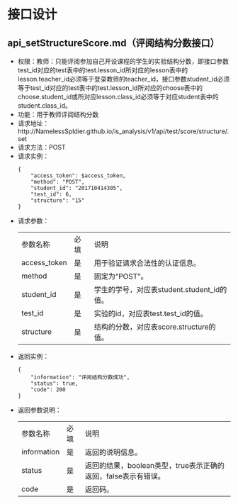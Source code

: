 # 接口设计

## api_setStructureScore.md（评阅结构分数接口）

<ul>
    <li>权限：教师：只能评阅参加自己开设课程的学生的实验结构分数，即接口参数test_id对应的test表中的test.lesson_id所对应的lesson表中的lesson.teacher_id必须等于登录教师的teacher_id，接口参数student_id必须等于test_id对应的test表中的test.lesson_id所对应的choose表中的choose.student_id或所对应lesson.class_id必须等于对应student表中的student.class_id。</li>
    <li>功能：用于教师评阅结构分数</li>
    <li>请求地址：http://NamelessSpldier.github.io/is_analysis/v1/api/test/score/structure/.set</li>
    <li>请求方法：POST</li>
    <li>
        请求实例：  
            
```
{
    "access_token": $access_token,
    "method": "POST",
    "student_id": "201710414305",
    "test_id": 6,
    "structure": "15"
}
```
   </li>
    <li>
        请求参数：
        <table>
            <tr>
                <td>参数名称</td>
                <td>必填</td>
                <td>说明</td>
            </tr>
            <tr>
                <td>access_token</td>
                <td>是</td>
                <td>用于验证请求合法性的认证信息。</td>
            </tr>
            <tr>
                <td>method</td>
                <td>是</td>
                <td>固定为“POST”。</td>
            </tr>
            <tr>
                <td>student_id</td>
                <td>是</td>
                <td>学生的学号，对应表student.student_id的值。</td>
            </tr>
            <tr>
                <td>test_id</td>
                <td>是</td>
                <td>实验的id，对应表test.test_id的值。</td>
            </tr>
            <tr>
                <td>structure</td>
                <td>是</td>
                <td>结构的分数，对应表score.structure的值。</td>
            </tr>
        </table>
    </li>
    <li>
        返回实例：  
            
```
{
    "information": "评阅结构分数成功",
    "status": true,
    "code": 200
}
```
   </li>
    <li>
        返回参数说明：
        <table>
            <tr>
                <td>参数名称</td>
                <td>必填</td>
                <td>说明</td>
            </tr>
            <tr>
                <td>information</td>
                <td>是</td>
                <td>返回的说明信息。</td>
            </tr>
            <tr>
                <td>status</td>
                <td>是</td>
                <td>返回的结果，boolean类型，true表示正确的返回，false表示有错误。</td>
            </tr>
            <tr>
                <td>code</td>
                <td>是</td>
                <td>返回码。</td>
            </tr>
        </table>
    </li>
</ul>